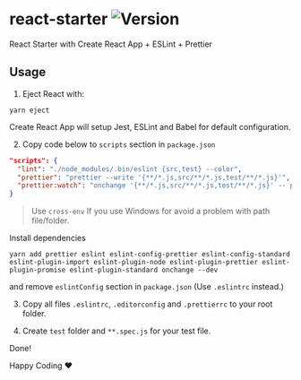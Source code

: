 # react-starter ![Version](https://img.shields.io/badge/version-1.0.0-green.svg)

React Starter with Create React App + ESLint + Prettier


## Usage

1. Eject React with:

```
yarn eject
```

Create React App will setup Jest, ESLint and Babel for default configuration.


2. Copy code below to `scripts` section in `package.json`

```json
"scripts": {
  "lint": "./node_modules/.bin/eslint {src,test} --color",
  "prettier": "prettier --write '{**/*.js,src/**/*.js,test/**/*.js}'",
  "prettier:watch": "onchange '{**/*.js,src/**/*.js,test/**/*.js}' -- prettier --write {{changed}}"
}
```

> Use `cross-env` If you use Windows for avoid a problem with path file/folder.

Install dependencies

```
yarn add prettier eslint eslint-config-prettier eslint-config-standard eslint-plugin-import eslint-plugin-node eslint-plugin-prettier eslint-plugin-promise eslint-plugin-standard onchange --dev
```

and remove `eslintConfig` section in `package.json` (Use `.eslintrc` instead.)

3. Copy all files `.eslintrc`, `.editorconfig` and `.prettierrc` to your root folder.

4. Create `test` folder and `**.spec.js` for your test file.

Done!

Happy Coding :heart:

